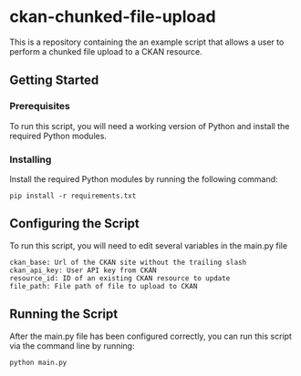 # ckan-chunked-file-upload

This is a repository containing the an example script that allows a user to perform a chunked file upload to a CKAN resource.


## Getting Started

### Prerequisites

To run this script, you will need a working version of Python and install the required Python modules.



### Installing

Install the required Python modules by running the following command:

```
pip install -r requirements.txt
```



## Configuring the Script

To run this script, you will need to edit several variables in the main.py file
```
ckan_base: Url of the CKAN site without the trailing slash
ckan_api_key: User API key from CKAN
resource_id: ID of an existing CKAN resource to update
file_path: File path of file to upload to CKAN
```



## Running the Script

After the main.py file has been configured correctly, you can run this script via the command line by running:
```
python main.py
```
